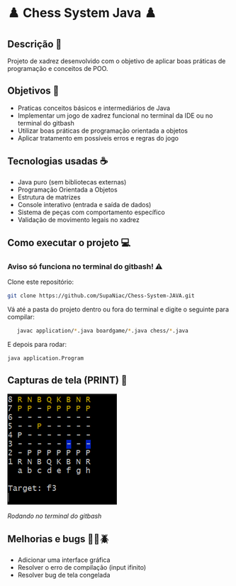 # ♟️ Chess System Java ♟️

## Descrição 📔

Projeto de xadrez desenvolvido com o objetivo de aplicar boas práticas de programação e conceitos de POO.  

## Objetivos 🎯

- Praticas conceitos básicos e intermediários de Java
- Implementar um jogo de xadrez funcional no terminal da IDE ou no terminal do gitbash
- Utilizar boas práticas de programação orientada a objetos
- Aplicar tratamento em possíveis erros e regras do jogo

## Tecnologias usadas ☕

- Java puro (sem bibliotecas externas)
- Programação Orientada a Objetos
- Estrutura de matrizes
- Console interativo (entrada e saída de dados)
- Sistema de peças com comportamento específico
- Validação de movimento legais no xadrez

## Como executar o projeto 💻

### Aviso só funciona no terminal do gitbash! ⚠️

Clone este repositório:
   ```bash
   git clone https://github.com/SupaNiac/Chess-System-JAVA.git
  ```
Vá até a pasta do projeto dentro ou fora do terminal e digite o seguinte para compilar:
 
```bash
   javac application/*.java boardgame/*.java chess/*.java
```
E depois para rodar:

```bash
java application.Program
```

## Capturas de tela (PRINT) 📸

![Screenshot 1](Screenshots/imagem1.png)

*Rodando no terminal do gitbash*

## Melhorias e bugs 🔨🧰🪲

- Adicionar uma interface gráfica
- Resolver o erro de compilação (input ifinito)
- Resolver bug de tela congelada

